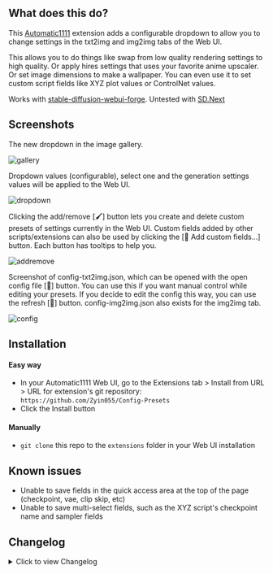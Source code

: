 ## What does this do?
This [Automatic1111](https://github.com/AUTOMATIC1111/stable-diffusion-webui) extension adds a configurable dropdown to allow you to change settings in the txt2img and img2img tabs of the Web UI.

This allows you to do things like swap from low quality rendering settings to high quality. Or apply hires settings that uses your favorite anime upscaler. Or set image dimensions to make a wallpaper. You can even use it to set custom script fields like XYZ plot values or ControlNet values.

Works with [stable-diffusion-webui-forge](https://github.com/lllyasviel/stable-diffusion-webui-forge). Untested with [SD.Next](https://github.com/vladmandic/automatic)

## Screenshots
The new dropdown in the image gallery.

![gallery](https://i.imgur.com/f6PpXud.jpeg)

Dropdown values (configurable), select one and the generation settings values will be applied to the Web UI.

![dropdown](https://i.imgur.com/GsywR4x.jpeg)

Clicking the add/remove [🖌️] button lets you create and delete custom presets of settings currently in the Web UI. Custom fields added by other scripts/extensions can also be used by clicking the [📂 Add custom fields...] button. Each button has tooltips to help you.

![addremove](https://i.imgur.com/iQZpGEe.jpeg)

Screenshot of config-txt2img.json, which can be opened with the open config file [📂] button. You can use this if you want manual control while editing your presets. If you decide to edit the config this way, you can use the refresh [🔄] button. config-img2img.json also exists for the img2img tab.

![config](https://i.imgur.com/oUyMBq9.jpeg)

## Installation
#### Easy way
* In your Automatic1111 Web UI, go to the Extensions tab > Install from URL > URL for extension's git repository: `https://github.com/Zyin055/Config-Presets`
* Click the Install button
#### Manually
* `git clone` this repo to the `extensions` folder in your Web UI installation

## Known issues
* Unable to save fields in the quick access area at the top of the page (checkpoint, vae, clip skip, etc)
* Unable to save multi-select fields, such as the XYZ script's checkpoint name and sampler fields

## Changelog
<details>
    <summary>Click to view Changelog</summary>
    
#### 10/18/2024
* Added a new argument which an be put in webui-user.bat in COMMANDLINE_ARGS: `--configpresets-dir` to point to a different folder with Config Presets configuration files instead of using this extension's folder. Useful if you have multiple installations of A1111 and want to share your custom settings between them.
    * Example: in webui-user.bat: `set COMMANDLINE_ARGS= --configpresets-dir "C:\path\to\Config Presets config files"`
#### 8/15/2024
* Support for Forge's Distilled CFG (txt2img_distilled_cfg_scale) for Flux models
* Added new presets for Flux Dev/Schnell, tweaked existing presets
#### 4/14/2024
* Fixed backwards compatibility issue introduced in yesterdays update.
#### 4/13/2024
* Updated for Automatic1111 [v1.9.0](https://github.com/AUTOMATIC1111/stable-diffusion-webui/releases/tag/v1.9.0)
* There is a new "Schedule type" dropdown next to the "Sampling method" dropdown which splits off the scheduler from the sampler. This means that all of your config presets that have a saved sampler needs to be renamed/fixed to remove the scheduler text at the end. For example, if you have `txt2img_sampling` set to "DPM++ 2M Karras", it now needs to be set to "DPM++ 2M" with the new `txt2img_scheduler` dropdown set to "Karras". You can do this by manually editing your `config-txt2img.txt` and `config-img2img.txt` files at `/extensions/Config-Presets`, or by deleting the bad presets in the web UI and remaking them.
#### 4/02/2024
* Improved error handling when the config files are edited manually
#### 3/28/2024
* Made the buttons smaller, fixes cosmetic alignment issue
* Added a refresh button to reload the config file from disk, useful if you edit the config text file manually
* Updated default config presets
#### 2/05/2024
* Fixed an error when saving the hires fix sampler dropdown field (hr_sampler) and selecting the value "Use same sampler"
#### 11/18/2023
* Fixed an issue when saving a dropdown field in Web UI versions before 1.6.0
#### 9/16/2023
* Added a Reapply button
#### 9/04/2023
* Fixed config presets that used radio button components not working
#### 8/31/2023
* Updated for Automatic1111 [v1.6.0](https://github.com/AUTOMATIC1111/stable-diffusion-webui/releases/tag/v1.6.0)
* Added support for "Refiner" (txt2img_enable-checkbox) and "Switch at" (txt2img_switch_at) components for txt2img and img2img, which are used for SDXL Refiner models. The refiner checkpoint component is not supported.
#### 5/15/2023
* The UI no longer needs to be reloaded when creating a new config preset
#### 4/29/2023
* Updated for the March 29th Automatic1111 version which uses Gradio 3.23
* Added the ability to add almost any field on the UI to a config preset with the "Add tracked fields..." button
#### 3/06/2023
* Added the ability to select which fields are saved when creating a new config preset (before, this could have been done manually by editing the .json config file)
* Moved some buttons around in the UI for creating a new config preset
* Added Hires Upscaler (txt2img_hr_upscaler), Upscale by (txt2img_hr_scale), and Restore Faces (txt2img_restore_faces) as eligible fields to be used in a config preset
* Tweaked default config preset values created during installation
* Removed "Default" preset since it doesn't work with new system that lets you ignore fields
#### 2/10/2023
* Manually removing a preset value in the config file will make that value be ignored
#### 2/09/2023
* Added 768x768, 1080p, 1440p, and 4k presets for txt2img (they won't show up for existing installations, you'd need to delete your config-txt2img.json file to have it recreated with the new presets)
#### 1/02/2023
* Your custom presets will be wiped, you will need to remake any saved custom presets because of changes made in Automatic1111
* The Config Presets dropdown in the txt2img and img2img tabs now use separate config files and thus have separate presets
* Saving a new preset now requires a Web UI restart (done automatically)
* Added support for the Sampler method turning from a checkbox into a dropdown
* Added support for the removal of Firstpass width/height being replaced by Upscale by
#### 12/21/2022
* Added the "Add/Remove..." button to create and delete config presets within the Web UI
#### 12/19/2022
* config.json will be created on first startup, user edits will not be overwritten when updating the extension after updating to this version
#### 12/15/2022
* Fix for installation error on linux
#### 12/13/2022
* config.json was tweaked, added Firstpass width and Firstpass height
* Better support for img2img tab compatibility
#### 12/12/2022
* Initial Release
</details>
